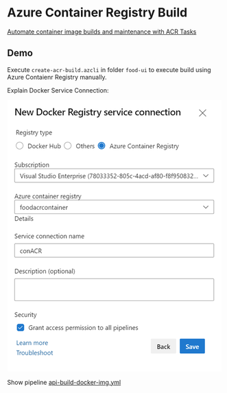 # Azure Container Registry Build

[Automate container image builds and maintenance with ACR Tasks](https://docs.microsoft.com/en-us/azure/container-registry/container-registry-tasks-overview)

## Demo

Execute `create-acr-build.azcli` in folder `food-ui` to execute build using Azure Contaienr Registry manually.

Explain Docker Service Connection:

![ac-arc](_images/sc-acr.png)

Show pipeline [api-build-docker-img.yml](https://github.com/arambazamba/food-app/blob/master/az-pipelines/api-build-docker-img.yml)